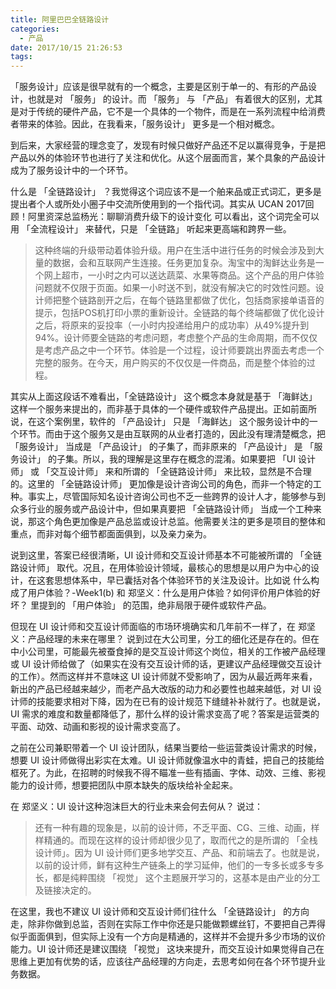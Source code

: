 ```yaml
---
title: 阿里巴巴全链路设计
categories:
  - 产品
date: 2017/10/15 21:26:53
tags:
---
```


「服务设计」应该是很早就有的一个概念，主要是区别于单一的、有形的产品设计，也就是对 「服务」 的设计。而 「服务」 与 「产品」 有着很大的区别，尤其是对于传统的硬件产品，它不是一个具体的一个物件，而是在一系列流程中给消费者带来的体验。因此，在我看来，「服务设计」 更多是一个相对概念。

到后来，大家经营的理念变了，发现有时候只做好产品还不足以赢得竞争，于是把产品以外的体验环节也进行了关注和优化。从这个层面而言，某个具象的产品设计成为了服务设计中的一个环节。

什么是 「全链路设计」 ？我觉得这个词应该不是一个舶来品或正式词汇，更多是提出者个人或所处小圈子中交流所使用到的一个指代词。其实从 UCAN 2017回顾！阿里资深总监杨光：聊聊消费升级下的设计变化 可以看出，这个词完全可以用 「全流程设计」 来替代，只是 「全链路」 听起来更高端和跨界一些。

> 这种终端的升级带动着体验升级。用户在生活中进行任务的时候会涉及到大量的数据，会和互联网产生连接。任务更加复杂。淘宝中的淘鲜达业务是一个网上超市，一小时之内可以送达蔬菜、水果等商品。这个产品的用户体验问题就不仅限于页面。如果一小时送不到，就没有解决它的时效性问题。设计师把整个链路剖开之后，在每个链路里都做了优化，包括商家接单语音的提示，包括POS机打印小票的重新设计。全链路的每个终端都做了优化设计之后，将原来的妥投率（一小时内投递给用户的成功率）从49%提升到94%。设计师要全链路的考虑问题，考虑整个产品的生命周期，而不仅仅是考虑产品之中一个环节。体验是一个过程，设计师要跳出界面去考虑一个完整的服务。在今天，用户购买的不仅仅是一件商品，而是整个体验的过程。

其实从上面这段话不难看出，「全链路设计」 这个概念本身就是基于 「海鲜达」 这样一个服务来提出的，而非基于具体的一个硬件或软件产品提出。正如前面所说，在这个案例里，软件的 「产品设计」 只是 「海鲜达」 这个服务设计中的一个环节。而由于这个服务又是由互联网的从业者打造的，因此没有理清楚概念，把 「服务设计」 当成是 「产品设计」 的子集了，而非原来的 「产品设计」 是 「服务设计」 的子集。所以，我的理解是这里存在概念的混淆。如果要把 「UI 设计师」 或 「交互设计师」 来和所谓的 「全链路设计师」 来比较，显然是不合理的。这里的 「全链路设计师」 更加像是设计咨询公司的角色，而非一个特定的工种。事实上，尽管国际知名设计咨询公司也不乏一些跨界的设计人才，能够参与到众多行业的服务或产品设计中，但如果真要把 「全链路设计师」 当成一个工种来说，那这个角色更加像是产品总监或设计总监。他需要关注的更多是项目的整体和重点，而非对每个细节都面面俱到，以及亲力亲为。

说到这里，答案已经很清晰，UI 设计师和交互设计师基本不可能被所谓的 「全链路设计师」 取代。况且，在用体验设计领域，最核心的思想是以用户为中心的设计，在这套思想体系中，早已囊括对各个体验环节的关注及设计。比如说 什么构成了用户体验？-Week1(b) 和 郑坚义：什么是用户体验？如何评价用户体验的好坏？ 里提到的 「用户体验」 的范围，绝非局限于硬件或软件产品。

但现在 UI 设计师和交互设计师面临的市场环境确实和几年前不一样了，在 郑坚义：产品经理的未来在哪里？ 说到过在大公司里，分工的细化还是存在的。但在中小公司里，可能最先被蚕食掉的是交互设计师这个岗位，相关的工作被产品经理或 UI 设计师给做了（如果实在没有交互设计师的话，更建议产品经理做交互设计的工作）。然而这样并不意味这 UI 设计师就不受影响了，因为从最近两年来看，新出的产品已经越来越少，而老产品大改版的动力和必要性也越来越低，对 UI 设计师的技能要求相对下降，因为在已有的设计规范下缝缝补补就行了。也就是说，UI 需求的难度和数量都降低了，那什么样的设计需求变高了呢？答案是运营类的平面、动效、动画和影视的设计需求变高了。

之前在公司兼职带着一个 UI 设计团队，结果当要给一些运营类设计需求的时候，想要 UI 设计师做得出彩实在太难。UI 设计师就像温水中的青蛙，把自己的技能给框死了。为此，在招聘的时候我不得不瞄准一些有插画、字体、动效、三维、影视能力的设计师，想要把团队中原本缺失的版块给补全起来。

在 郑坚义：UI 设计这种泡沫巨大的行业未来会何去何从？ 说过：

> 还有一种有趣的现象是，以前的设计师，不乏平面、CG、三维、动画，样样精通的。而现在这样的设计师却很少见了，取而代之的是所谓的 「全栈设计师」。因为 UI 设计师们更多地学交互、产品、和前端去了。也就是说，以前的设计师，鲜有这种生产链条上的学习延伸，他们的一专多长或多专多长，都是纯粹围绕 「视觉」 这个主题展开学习的，这基本是由产业的分工及链接决定的。

在这里，我也不建议 UI 设计师和交互设计师们往什么 「全链路设计」 的方向走，除非你做到总监，否则在实际工作中你还是只能做颗螺丝钉，不要把自己弄得似乎面面俱到，但实际上没有一个方向是精通的，这样并不会提升多少市场的议价能力。UI 设计师还是建议围绕 「视觉」 这块来提升，而交互设计如果觉得自己在思维上更加有优势的话，应该往产品经理的方向走，去思考如何在各个环节提升业务数据。